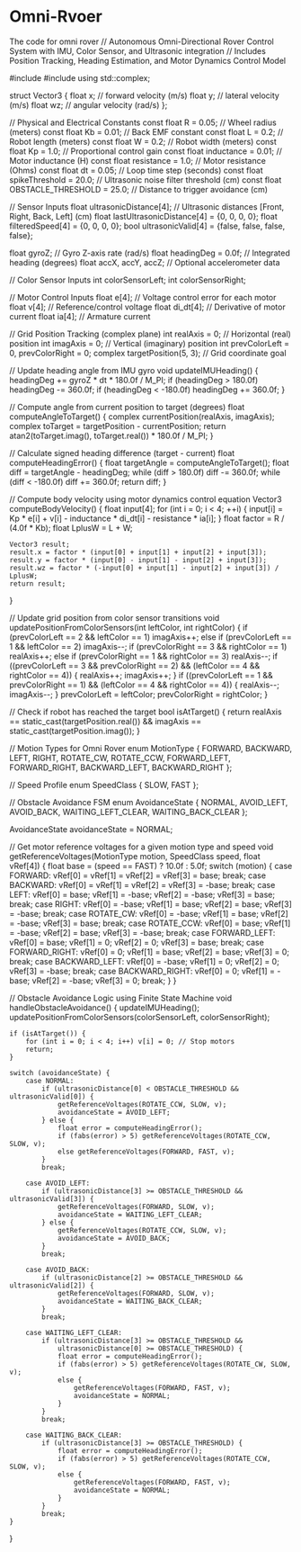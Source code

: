 # Omni-Rvoer
The code for omni rover 
 // Autonomous Omni-Directional Rover Control System with IMU, Color Sensor, 
   and Ultrasonic integration 
// Includes Position Tracking, Heading Estimation, and Motor Dynamics Control Model

#include <cmath>
#include <complex>
using std::complex;

struct Vector3 {
    float x;   // forward velocity (m/s)
    float y;   // lateral velocity (m/s)
    float wz;  // angular velocity (rad/s)
};

// Physical and Electrical Constants
const float R = 0.05;             // Wheel radius (meters)
const float Kb = 0.01;            // Back EMF constant
const float L = 0.2;              // Robot length (meters)
const float W = 0.2;              // Robot width (meters)
const float Kp = 1.0;             // Proportional control gain
const float inductance = 0.01;    // Motor inductance (H)
const float resistance = 1.0;     // Motor resistance (Ohms)
const float dt = 0.05;            // Loop time step (seconds)
const float spikeThreshold = 20.0; // Ultrasonic noise filter threshold (cm)
const float OBSTACLE_THRESHOLD = 25.0; // Distance to trigger avoidance (cm)

// Sensor Inputs
float ultrasonicDistance[4];         // Ultrasonic 
distances [Front, Right, Back, Left] (cm)
float lastUltrasonicDistance[4] = {0, 0, 0, 0};
float filteredSpeed[4] = {0, 0, 0, 0};
bool ultrasonicValid[4] = {false, false, false, false};

float gyroZ;         // Gyro Z-axis rate (rad/s)
float headingDeg = 0.0f; // Integrated heading (degrees)
float accX, accY, accZ; // Optional accelerometer data

// Color Sensor Inputs
int colorSensorLeft;
int colorSensorRight;

// Motor Control Inputs
float e[4];       // Voltage control error for each motor
float v[4];       // Reference/control voltage
float di_dt[4];   // Derivative of motor current
float ia[4];      // Armature current

// Grid Position Tracking (complex plane)
int realAxis = 0;     // Horizontal (real) position
int imagAxis = 0;     // Vertical (imaginary) position
int prevColorLeft = 0, prevColorRight = 0;
complex<float> targetPosition(5, 3); // Grid coordinate goal

// Update heading angle from IMU gyro
void updateIMUHeading() {
    headingDeg += gyroZ * dt * 180.0f / M_PI;
    if (headingDeg > 180.0f) headingDeg -= 360.0f;
    if (headingDeg < -180.0f) headingDeg += 360.0f;
}

// Compute angle from current position to target (degrees)
float computeAngleToTarget() {
    complex<float> currentPosition(realAxis, imagAxis);
    complex<float> toTarget = targetPosition - currentPosition;
    return atan2(toTarget.imag(), toTarget.real()) * 180.0f / M_PI;
}

// Calculate signed heading difference (target - current)
float computeHeadingError() {
    float targetAngle = computeAngleToTarget();
    float diff = targetAngle - headingDeg;
    while (diff > 180.0f) diff -= 360.0f;
    while (diff < -180.0f) diff += 360.0f;
    return diff;
}

// Compute body velocity using motor dynamics control equation
Vector3 computeBodyVelocity() {
    float input[4];
    for (int i = 0; i < 4; ++i) {
        input[i] = Kp * e[i] + v[i] - inductance * di_dt[i] - resistance * ia[i];
    }
    float factor = R / (4.0f * Kb);
    float LplusW = L + W;

    Vector3 result;
    result.x = factor * (input[0] + input[1] + input[2] + input[3]);
    result.y = factor * (input[0] - input[1] - input[2] + input[3]);
    result.wz = factor * (-input[0] + input[1] - input[2] + input[3]) / LplusW;
    return result;
}

// Update grid position from color sensor transitions
void updatePositionFromColorSensors(int leftColor, int rightColor) {
    if (prevColorLeft == 2 && leftColor == 1) imagAxis++;
    else if (prevColorLeft == 1 && leftColor == 2) imagAxis--;
    if (prevColorRight == 3 && rightColor == 1) realAxis++;
    else if (prevColorRight == 1 && rightColor == 3) realAxis--;
    if ((prevColorLeft == 3 && prevColorRight == 2) && (leftColor == 4 && rightColor == 4)) {
        realAxis++; imagAxis++;
    }
    if ((prevColorLeft == 1 && prevColorRight == 1) && (leftColor == 4 && rightColor == 4)) {
        realAxis--; imagAxis--;
    }
    prevColorLeft = leftColor;
    prevColorRight = rightColor;
}

// Check if robot has reached the target
bool isAtTarget() {
    return realAxis == static_cast<int>(targetPosition.real()) &&
           imagAxis == static_cast<int>(targetPosition.imag());
}

// Motion Types for Omni Rover
enum MotionType {
    FORWARD, BACKWARD, LEFT, RIGHT, ROTATE_CW, ROTATE_CCW,
    FORWARD_LEFT, FORWARD_RIGHT, BACKWARD_LEFT, BACKWARD_RIGHT
};

// Speed Profile
enum SpeedClass { SLOW, FAST };

// Obstacle Avoidance FSM
enum AvoidanceState {
    NORMAL, AVOID_LEFT, AVOID_BACK,
    WAITING_LEFT_CLEAR, WAITING_BACK_CLEAR
};

AvoidanceState avoidanceState = NORMAL;

// Get motor reference voltages for a given motion type and speed
void getReferenceVoltages(MotionType motion, SpeedClass speed, float vRef[4]) {
    float base = (speed == FAST) ? 10.0f : 5.0f;
    switch (motion) {
        case FORWARD: vRef[0] = vRef[1] = vRef[2] = vRef[3] = base; break;
        case BACKWARD: vRef[0] = vRef[1] = vRef[2] = vRef[3] = -base; break;
        case LEFT: vRef[0] = base; vRef[1] = -base; vRef[2] = -base; vRef[3] = base; break;
        case RIGHT: vRef[0] = -base; vRef[1] = base; vRef[2] = base; vRef[3] = -base; break;
        case ROTATE_CW: vRef[0] = -base; vRef[1] = base; vRef[2] = -base; vRef[3] = base; break;
        case ROTATE_CCW: vRef[0] = base; vRef[1] = -base; vRef[2] = base; vRef[3] = -base; break;
        case FORWARD_LEFT: vRef[0] = base; vRef[1] = 0; vRef[2] = 0; vRef[3] = base; break;
        case FORWARD_RIGHT: vRef[0] = 0; vRef[1] = base; vRef[2] = base; vRef[3] = 0; break;
        case BACKWARD_LEFT: vRef[0] = -base; vRef[1] = 0; vRef[2] = 0; vRef[3] = -base; break;
        case BACKWARD_RIGHT: vRef[0] = 0; vRef[1] = -base; vRef[2] = -base; vRef[3] = 0; break;
    }
}

// Obstacle Avoidance Logic using Finite State Machine
void handleObstacleAvoidance() {
    updateIMUHeading();
    updatePositionFromColorSensors(colorSensorLeft, colorSensorRight);

    if (isAtTarget()) {
        for (int i = 0; i < 4; i++) v[i] = 0; // Stop motors
        return;
    }

    switch (avoidanceState) {
        case NORMAL:
            if (ultrasonicDistance[0] < OBSTACLE_THRESHOLD && ultrasonicValid[0]) {
                getReferenceVoltages(ROTATE_CCW, SLOW, v);
                avoidanceState = AVOID_LEFT;
            } else {
                float error = computeHeadingError();
                if (fabs(error) > 5) getReferenceVoltages(ROTATE_CCW, SLOW, v);
                else getReferenceVoltages(FORWARD, FAST, v);
            }
            break;

        case AVOID_LEFT:
            if (ultrasonicDistance[3] >= OBSTACLE_THRESHOLD && ultrasonicValid[3]) {
                getReferenceVoltages(FORWARD, SLOW, v);
                avoidanceState = WAITING_LEFT_CLEAR;
            } else {
                getReferenceVoltages(ROTATE_CCW, SLOW, v);
                avoidanceState = AVOID_BACK;
            }
            break;

        case AVOID_BACK:
            if (ultrasonicDistance[2] >= OBSTACLE_THRESHOLD && ultrasonicValid[2]) {
                getReferenceVoltages(FORWARD, SLOW, v);
                avoidanceState = WAITING_BACK_CLEAR;
            }
            break;

        case WAITING_LEFT_CLEAR:
            if (ultrasonicDistance[3] >= OBSTACLE_THRESHOLD &&
                ultrasonicDistance[0] >= OBSTACLE_THRESHOLD) {
                float error = computeHeadingError();
                if (fabs(error) > 5) getReferenceVoltages(ROTATE_CW, SLOW, v);
                else {
                    getReferenceVoltages(FORWARD, FAST, v);
                    avoidanceState = NORMAL;
                }
            }
            break;

        case WAITING_BACK_CLEAR:
            if (ultrasonicDistance[3] >= OBSTACLE_THRESHOLD) {
                float error = computeHeadingError();
                if (fabs(error) > 5) getReferenceVoltages(ROTATE_CCW, SLOW, v);
                else {
                    getReferenceVoltages(FORWARD, FAST, v);
                    avoidanceState = NORMAL;
                }
            }
            break;
    }
}
